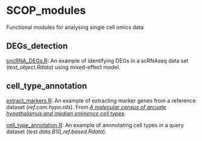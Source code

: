 # SCOP_modules
Functional modules for analysing single cell omics data

## **DEGs_detection** 
[sncRNA_DEGs.R](https://github.com/CBMR-Single-Cell-Omics-Platform/SCOP_modules/blob/main/DEGs_detection/sncRNA_DEGs.R): An example of identifying DEGs in a scRNAseq data set (_test_object.Rdata_) using mixed-effect model.

## **cell_type_annotation** 
[extract_markers.R](https://github.com/CBMR-Single-Cell-Omics-Platform/SCOP_modules/blob/main/cell_type_annotation/extract_markers.R): An example of extracting marker genes from a reference dataset (_ref.cam.hypo.rds_). From [_A molecular census of arcuate hypothalamus and median eminence cell types_](https://www.nature.com/articles/nn.4495).

[cell_type_annotation.R](https://github.com/CBMR-Single-Cell-Omics-Platform/SCOP_modules/blob/main/cell_type_annotation/cell_type_annotation.R): An example of annnotating cell types in a query dataset (_test.data.B10_ref.based.Rdata_).
